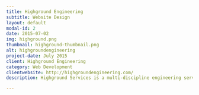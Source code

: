 ```yaml
---
title: Highground Engineering
subtitle: Website Design
layout: default
modal-id: 2
date: 2015-07-02
img: highground.png
thumbnail: highground-thumbnail.png
alt: highgroundengineering
project-date: July 2015
client: Highground Engineering
category: Web Development
clientwebsite: http://highgroundengineering.com/
description: Highground Services is a multi-discipline engineering services firm providing a broad base of needs to our commercial and industrial customers. Highground Services excels in Mechanical, Electrical, Controls, and Fire Protection engineering projects in the industrial, commercial, and municipal markets. 

---
```


